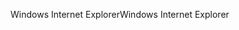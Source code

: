 <span data-ttu-id="682b3-101">Windows Internet Explorer</span><span class="sxs-lookup"><span data-stu-id="682b3-101">Windows Internet Explorer</span></span>